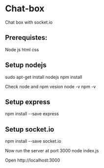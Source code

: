 # Chat-box
Chat box with socket.io

## Prerequistes:
Node js
html
css

## Setup nodejs
sudo apt-get install nodejs
npm install

Check node and npm vesion
  node -v
  npm -v

## Setup express
npm install --save express

## Setup socket.io
npm install --save socket.io

Now run the server at port 3000
node index.js

Open http://localhost:3000

